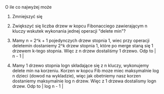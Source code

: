 O ile co najwyżej może

1. Zmniejszyć się
2. Zwiększyć się liczba drzew w kopcu Fibonacciego zawierającym n kluczy wskutek wykonania jednej operacji "delete min"?

1. Mamy n = 2^k + 1 pojedynczych drzew stopnia 1, wiec przy operacji deletemin dostaniemy 2^k drzew stopnia 1, które po merge staną się 1 drzewem k-tego stopnia. Więc z n drzew dostaliśmy 1 drzewo. Odp to | n - 1 |
2. Mamy 1 drzewo stopnia logn składające się z n kluczy, wykonujemy delete min na korzeniu. Korzen w kopcu Fib moze miec maksymalnie log n dzieci (dowod na wykladzie), więc jak obetniemy nasz korzen dostaniemy maksymalnie log n drzew. Więc z 1 drzewa dostalismy logn drzew. Odp to | log n - 1 |
